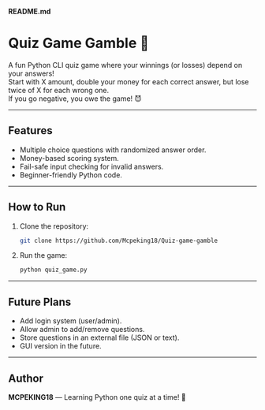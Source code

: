 **README.md**

# Quiz Game Gamble 🎯

A fun Python CLI quiz game where your winnings (or losses) depend on your answers!  
Start with X amount, double your money for each correct answer, but lose twice of X for each wrong one.  
If you go negative, you owe the game! 😈

---

## Features
- Multiple choice questions with randomized answer order.
- Money-based scoring system.
- Fail-safe input checking for invalid answers.
- Beginner-friendly Python code.

---

## How to Run
1. Clone the repository:
   ```bash
   git clone https://github.com/Mcpeking18/Quiz-game-gamble
   ```

2. Run the game:

   ```bash
   python quiz_game.py
   ```

---

## Future Plans

* Add login system (user/admin).
* Allow admin to add/remove questions.
* Store questions in an external file (JSON or text).
* GUI version in the future.

---

## Author

**MCPEKING18** — Learning Python one quiz at a time! 🐍